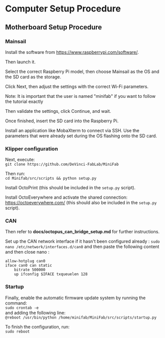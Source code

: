 # Computer Setup Procedure

## Motherboard Setup Procedure

### Mainsail

Install the software from <https://www.raspberrypi.com/software/>.

Then launch it.

Select the correct Raspberry Pi model, then choose Mainsail as the OS and the SD card as the storage.

Click Next, then adjust the settings with the correct Wi-Fi parameters.

Note: It is important that the user is named "minifab" if you want to follow the tutorial exactly

Then validate the settings, click Continue, and wait.

Once finished, insert the SD card into the Raspberry Pi.

Install an application like MobaXterm to connect via SSH. Use the parameters that were already set during the OS flashing onto the SD card.

### Klipper configuration

Next, execute:  
`git clone https://github.com/DeVinci-FabLab/MiniFab`  

Then run:  
`cd Minifab/src/scripts && python setup.py`  

Install OctoPrint (this should be included in the `setup.py` script).  

Install OctoEverywhere and activate the shared connection: <https://octoeverywhere.com/> (this should also be included in the `setup.py` script).  

### CAN

Then refer to **docs/octopus_can_bridge_setup.md** for further instructions.  

Set up the CAN network interface if it hasn't been configured already :
`sudo nano /etc/network/interfaces.d/can0`
and then paste the following content and then close nano :
```
allow-hotplug can0 
iface can0 can static 
    bitrate 500000 
    up ifconfig $IFACE txqueuelen 128
```

### Startup

Finally, enable the automatic firmware update system by running the command:  
`sudo crontab -e`  
and adding the following line:  
`@reboot /usr/bin/python /home/minifab/MiniFab/src/scripts/startup.py`

To finish the configuration, run:  
`sudo reboot`
